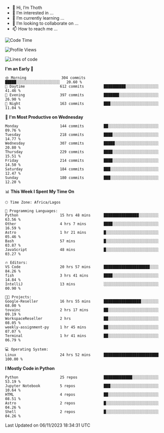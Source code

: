 <!---
thoth2357/thoth2357 is a ✨ special ✨ repository because its `README.md` (this file) appears on your GitHub profile.
You can click the Preview link to take a look at your changes.
--->

- 👋 Hi, I’m Thoth
- 👀 I’m interested in ...
- 🌱 I’m currently learning ...
- 💞️ I’m looking to collaborate on ...
- 📫 How to reach me ...




<!--START_SECTION:waka-->
![Code Time](http://img.shields.io/badge/Code%20Time-2%2C407%20hrs%2051%20mins-blue)

![Profile Views](http://img.shields.io/badge/Profile%20Views-0-blue)

![Lines of code](https://img.shields.io/badge/From%20Hello%20World%20I%27ve%20Written-30.2%20million%20lines%20of%20code-blue)

**I'm an Early 🐤** 

```text
🌞 Morning                304 commits         █████░░░░░░░░░░░░░░░░░░░░   20.60 % 
🌆 Daytime                612 commits         ██████████░░░░░░░░░░░░░░░   41.46 % 
🌃 Evening                397 commits         ███████░░░░░░░░░░░░░░░░░░   26.90 % 
🌙 Night                  163 commits         ███░░░░░░░░░░░░░░░░░░░░░░   11.04 % 
```
📅 **I'm Most Productive on Wednesday** 

```text
Monday                   144 commits         ██░░░░░░░░░░░░░░░░░░░░░░░   09.76 % 
Tuesday                  218 commits         ████░░░░░░░░░░░░░░░░░░░░░   14.77 % 
Wednesday                307 commits         █████░░░░░░░░░░░░░░░░░░░░   20.80 % 
Thursday                 229 commits         ████░░░░░░░░░░░░░░░░░░░░░   15.51 % 
Friday                   214 commits         ████░░░░░░░░░░░░░░░░░░░░░   14.50 % 
Saturday                 184 commits         ███░░░░░░░░░░░░░░░░░░░░░░   12.47 % 
Sunday                   180 commits         ███░░░░░░░░░░░░░░░░░░░░░░   12.20 % 
```


📊 **This Week I Spent My Time On** 

```text
🕑︎ Time Zone: Africa/Lagos

💬 Programming Languages: 
Python                   15 hrs 48 mins      ████████████████░░░░░░░░░   63.56 % 
Other                    4 hrs 7 mins        ████░░░░░░░░░░░░░░░░░░░░░   16.59 % 
Astro                    1 hr 21 mins        █░░░░░░░░░░░░░░░░░░░░░░░░   05.46 % 
Bash                     57 mins             █░░░░░░░░░░░░░░░░░░░░░░░░   03.87 % 
JavaScript               48 mins             █░░░░░░░░░░░░░░░░░░░░░░░░   03.27 % 

🔥 Editors: 
VS Code                  20 hrs 57 mins      █████████████████████░░░░   84.26 % 
fish                     3 hrs 41 mins       ████░░░░░░░░░░░░░░░░░░░░░   14.84 % 
IntelliJ                 13 mins             ░░░░░░░░░░░░░░░░░░░░░░░░░   00.90 % 

🐱‍💻 Projects: 
Google-Reseller          16 hrs 55 mins      █████████████████░░░░░░░░   68.00 % 
tovainc                  2 hrs 17 mins       ██░░░░░░░░░░░░░░░░░░░░░░░   09.19 % 
WorkspaceReseller        2 hrs               ██░░░░░░░░░░░░░░░░░░░░░░░   08.05 % 
weekly-assignment-py     1 hr 45 mins        ██░░░░░░░░░░░░░░░░░░░░░░░   07.07 % 
Terminal                 1 hr 41 mins        ██░░░░░░░░░░░░░░░░░░░░░░░   06.79 % 

💻 Operating System: 
Linux                    24 hrs 52 mins      █████████████████████████   100.00 % 
```

**I Mostly Code in Python** 

```text
Python                   25 repos            █████████████░░░░░░░░░░░░   53.19 % 
Jupyter Notebook         5 repos             ███░░░░░░░░░░░░░░░░░░░░░░   10.64 % 
HTML                     4 repos             ██░░░░░░░░░░░░░░░░░░░░░░░   08.51 % 
Astro                    2 repos             █░░░░░░░░░░░░░░░░░░░░░░░░   04.26 % 
Shell                    2 repos             █░░░░░░░░░░░░░░░░░░░░░░░░   04.26 % 
```




 Last Updated on 06/11/2023 18:34:31 UTC
<!--END_SECTION:waka-->
<!--![](http://github-profile-summary-cards.vercel.app/api/cards/profile-details?username=thoth2357&theme=2077)

![](http://github-profile-summary-cards.vercel.app/api/cards/stats?username=thoth2357&theme=2077)![](http://github-profile-summary-cards.vercel.app/api/cards/productive-time?username=thoth2357&theme=2077&utcOffset=8) -->
